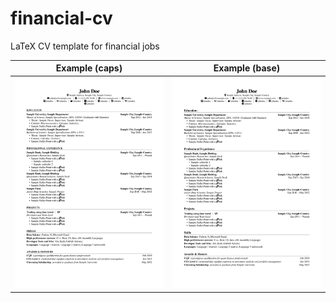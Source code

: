 # financial-cv
LaTeX CV template for financial jobs

| Example (caps) | Example (base) |
| -- | -- |
| ![Caps](examples/caps.jpg)| ![Base](examples/base.jpg)  |
